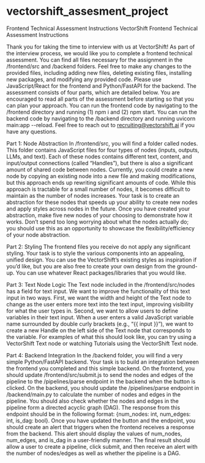 # vectorshift_assesment_project
Frontend Technical Assessment Instructions
VectorShift
Frontend Technical Assessment Instructions

Thank you for taking the time to interview with us at VectorShift! As part of the
interview process, we would like you to complete a frontend technical assessment.
You can find all files necessary for the assignment in the /frontend/src and
/backend folders. Feel free to make any changes to the provided files, including
adding new files, deleting existing files, installing new packages, and modifying any
provided code. Please use JavaScript/React for the frontend and Python/FastAPI for
the backend.
The assessment consists of four parts, which are detailed below. You are encouraged
to read all parts of the assessment before starting so that you can plan your approach.
You can run the frontend code by navigating to the /frontend directory and running
(1) npm i and (2) npm start. You can run the backend code by navigating to the
/backend directory and running uvicorn main:app --reload.
Feel free to reach out to recruiting@vectorshift.ai if you have any questions.

Part 1: Node Abstraction
In /frontend/src, you will find a folder called nodes. This folder contains JavaScript
files for four types of nodes (inputs, outputs, LLMs, and text). Each of these nodes
contains different text, content, and input/output connections (called “Handles”),
but there is also a significant amount of shared code between nodes.
Currently, you could create a new node by copying an existing node into a new file
and making modifications, but this approach ends up rewriting significant amounts of
code. While this approach is tractable for a small number of nodes, it becomes
difficult to maintain as the number of nodes increases.
Your task is to create an abstraction for these nodes that speeds up your ability to
create new nodes and apply styles across nodes in the future.
Once you have created your abstraction, make five new nodes of your choosing to
demonstrate how it works. Don’t spend too long worrying about what the nodes
actually do; you should use this as an opportunity to showcase the
flexibility/efficiency of your node abstraction.

Part 2: Styling
The frontend files you receive do not apply any significant styling. Your task is to style
the various components into an appealing, unified design. You can use the
VectorShift’s existing styles as inspiration if you’d like, but you are also free to create
your own design from the ground-up. You can use whatever React packages/libraries
that you would like.

Part 3: Text Node Logic
The Text node included in the /frontend/src/nodes has a field for text input. We
want to improve the functionality of this text input in two ways.
First, we want the width and height of the Text node to change as the user enters
more text into the text input, improving visibility for what the user types in.
Second, we want to allow users to define variables in their text input. When a user
enters a valid JavaScript variable name surrounded by double curly brackets (e.g., “{{
input }}”), we want to create a new Handle on the left side of the Text node that
corresponds to the variable. For examples of what this should look like, you can try
using a VectorShift Text node or watching Tutorials using the VectorShift Text node.

Part 4: Backend Integration
In the /backend folder, you will find a very simple Python/FastAPI backend. Your task
is to build an integration between the frontend you completed and this simple
backend.
On the frontend, you should update /frontend/src/submit.js to send the nodes
and edges of the pipeline to the /pipelines/parse endpoint in the backend when
the button is clicked.
On the backend, you should update the /pipelines/parse endpoint in
/backend/main.py to calculate the number of nodes and edges in the pipeline. You
should also check whether the nodes and edges in the pipeline form a directed acyclic
graph (DAG). The response from this endpoint should be in the following format:
{num_nodes: int, num_edges: int, is_dag: bool}.
Once you have updated the button and the endpoint, you should create an alert that
triggers when the frontend receives a response from the backend. This alert should
display the values of num_nodes, num_edges, and is_dag in a user-friendly manner.
The final result should allow a user to create a pipeline, click submit, and then
receive an alert with the number of nodes/edges as well as whether the pipeline is a
DAG.
